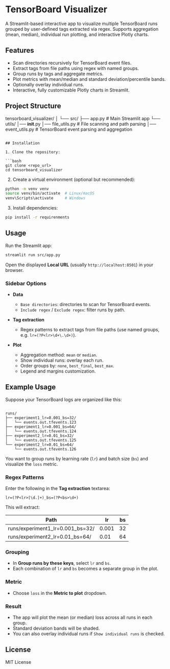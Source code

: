 
# TensorBoard Visualizer

A Streamlit-based interactive app to visualize multiple TensorBoard runs grouped by user-defined tags extracted via regex. Supports aggregation (mean, median), individual run plotting, and interactive Plotly charts.

## Features

- Scan directories recursively for TensorBoard event files.
- Extract tags from file paths using regex with named groups.
- Group runs by tags and aggregate metrics.
- Plot metrics with mean/median and standard deviation/percentile bands.
- Optionally overlay individual runs.
- Interactive, fully customizable Plotly charts in Streamlit.

## Project Structure

tensorboard_visualizer/
│
└── src/
    ├── app.py                 # Main Streamlit app
    └── utils/
        │── __init__.py
        │── file_utils.py      # File scanning and path parsing
        │── event_utils.py     # TensorBoard event parsing and aggregation

````

## Installation

1. Clone the repository:

```bash
git clone <repo_url>
cd tensorboard_visualizer
````

2. Create a virtual environment (optional but recommended):

```bash
python -m venv venv
source venv/bin/activate  # Linux/macOS
venv\Scripts\activate     # Windows
```

3. Install dependencies:

```bash
pip install -r requirenments
```

## Usage

Run the Streamlit app:

```bash
streamlit run src/app.py
```

Open the displayed **Local URL** (usually `http://localhost:8501`) in your browser.

### Sidebar Options

* **Data**

  * `Base directories`: directories to scan for TensorBoard events.
  * `Include regex` / `Exclude regex`: filter runs by path.
* **Tag extraction**

  * Regex patterns to extract tags from file paths (use named groups, e.g. `lr=(?P<lr>\d+\.\d+)`).
* **Plot**

  * Aggregation method: `mean` or `median`.
  * Show individual runs: overlay each run.
  * Order groups by: `none`, `best_final`, `best_max`.
  * Legend and margins customization.

## Example Usage

Suppose your TensorBoard logs are organized like this:

```

runs/
├── experiment1_lr=0.001_bs=32/
│   └── events.out.tfevents.123
├── experiment1_lr=0.001_bs=64/
│   └── events.out.tfevents.124
├── experiment2_lr=0.01_bs=32/
│   └── events.out.tfevents.125
└── experiment2_lr=0.01_bs=64/
    └── events.out.tfevents.126

```

You want to group runs by learning rate (`lr`) and batch size (`bs`) and visualize the `loss` metric.

### Regex Patterns

Enter the following in the **Tag extraction** textarea:

```
lr=(?P<lr>[\d.]+)_bs=(?P<bs>\d+)
```

This will extract:

| Path                                | lr     | bs  |
|------------------------------------|--------|-----|
| runs/experiment1_lr=0.001_bs=32/   | 0.001  | 32  |
| runs/experiment2_lr=0.01_bs=64/    | 0.01   | 64  |

### Grouping

- In **Group runs by these keys**, select `lr` and `bs`.  
- Each combination of `lr` and `bs` becomes a separate group in the plot.

### Metric

- Choose `loss` in the **Metric to plot** dropdown.  

### Result

- The app will plot the mean (or median) loss across all runs in each group.  
- Standard deviation bands will be shaded.  
- You can also overlay individual runs if `Show individual runs` is checked.

## License

MIT License
